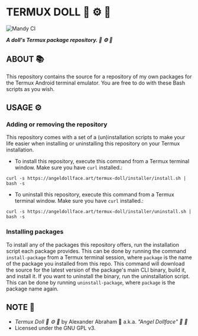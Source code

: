 # TERMUX DOLL :dolls: :gear: :iphone:

![Mandy CI](https://github.com/angeldollface/termux-doll/actions/workflows/main.yml/badge.svg)

***A doll's Termux package repository. :dolls: :gear: :iphone:***


## ABOUT :books:

This repository contains the source for a repository of my own packages for the Termux Android terminal emulator. You are free to do with these Bash scripts as you wish.

## USAGE :gear:

### Adding or removing the repository

This repository comes with a set of a (un)installation scripts to make your life easier when installing or uninstalling this repository on your Termux installation.

- To install this repository, execute this command from a Termux terminal window. Make sure you have `curl` installed.:

```
curl -s https://angeldollface.art/termux-doll/installer/install.sh | bash -s
```

- To uninstall this repository, execute this command from a Termux terminal window. Make sure you have `curl` installed.:

```
curl -s https://angeldollface.art/termux-doll/installer/uninstall.sh | bash -s
```

### Installing packages

To install any of the packages this repository offers, run the installation script each package provides. This can be done by running the command `install-package` from a Termux terminal session, where `package` is the name of the package you installed from this repo. This command will download the source for the latest version of the package's main CLI binary, build it, and install it. If you want to uninstall the binary, run the uninstallation script. This can be done by running `uninstall-package`, where `package` is the package name again.


## NOTE :scroll:

- *Termux Doll :dolls: :gear: :iphone:* by Alexander Abraham :black_heart: a.k.a. *"Angel Dollface" :dolls: :ribbon:*
- Licensed under the GNU GPL v3.
